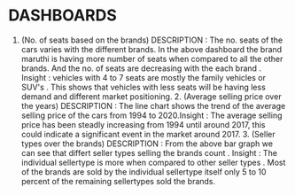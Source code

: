 # DASHBOARDS
1. (No. of seats based on the brands) DESCRIPTION : The no. seats of the cars varies with the different brands. In the above dashboard the brand maruthi is having more number of seats when compared to all the other brands. And the no. of seats are decreasing with the each brand . Insight : vehicles with 4 to 7 seats are mostly the family vehicles or SUV's . This shows that vehicles with less seats will be having less demand and different market positioning.                                                                                                                                                                                     2. (Average selling price over the years) DESCRIPTION : The line chart shows the trend of the average selling price of the cars from 1994 to 2020.Insight : The average selling price has been steadly increasing from 1994 until around 2017, this could indicate a significant event in the market around 2017.                                                                                                                            3. (Seller types over the brands) DESCRIPTION :  From the above bar graph we can see that differt seller types selling the brands count . Insight : The individual sellertype is more when compared to other seller types . Most of the brands are sold by the individual sellertype itself only 5 to 10 percent of the remaining sellertypes sold the brands.
